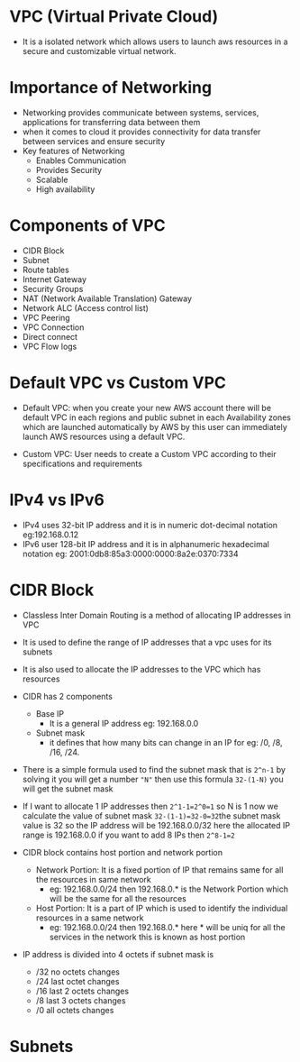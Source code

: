 # VPC (Virtual Private Cloud)
* It is a isolated network which allows users to launch aws resources in a secure and customizable virtual network.

# Importance of Networking
* Networking provides communicate between systems, services, applications for transferring data between them
* when it comes to cloud it provides connectivity for data transfer between services and ensure security
* Key features of Networking
    * Enables Communication
    * Provides Security
    * Scalable
    * High availability

# Components of VPC
* CIDR Block
* Subnet
* Route tables
* Internet Gateway
* Security Groups
* NAT (Network Available Translation) Gateway
* Network ALC (Access control list)
* VPC Peering
* VPC Connection
* Direct connect
* VPC Flow logs

# Default VPC vs Custom VPC
* Default VPC: when you create your new AWS account there will be default VPC in each regions and public subnet in each Availability zones which are launched automatically by AWS by this user can immediately launch AWS resources using a default VPC.

* Custom VPC: User needs to create a Custom VPC according to their specifications and requirements

# IPv4 vs IPv6
* IPv4 uses 32-bit IP address and it is in numeric dot-decimal notation eg:192.168.0.12
* IPv6 user 128-bit IP address and it is in alphanumeric hexadecimal notation eg: 2001:0db8:85a3:0000:0000:8a2e:0370:7334

# CIDR Block
* Classless Inter Domain Routing is a method of allocating IP addresses in VPC
* It is used to define the range of IP addresses that a vpc uses for its subnets
* It is also used to allocate the IP addresses to the VPC which has resources
* CIDR has 2 components
    * Base IP
        * It is a general IP address eg: 192.168.0.0
    * Subnet mask
        * it defines that how many bits can change in an IP for eg: /0, /8, /16, /24.
* There is a simple formula used to find the subnet mask that is `2^n-1` by solving it you will get a number `"N"` then use this formula `32-(1-N)` you will get the subnet mask
* If I want to allocate 1 IP addresses then `2^1-1=2^0=1` so N is 1 now we calculate the value of subnet mask `32-(1-1)=32-0=32`the subnet mask value is 32 so the IP address will be 192.168.0.0/32 here the allocated IP range is 192.168.0.0 if you want to add 8 IPs then `2^8-1=2`
* CIDR block contains host portion and network portion 
    * Network Portion: It is a fixed portion of IP that remains same for all the resources in same network
        * eg: 192.168.0.0/24 then 192.168.0.* is the Network Portion which will be the same for all the resources 
    * Host Portion: It is a part of IP which is used to identify the individual resources in a same network 
        * eg: 192.168.0.0/24 then 192.168.0.* here * will be uniq for all the services in the network this is known as host portion

* IP address is divided into 4 octets if subnet mask is
    * /32 no octets changes
    * /24 last octet changes
    * /16 last 2 octets changes
    * /8 last 3 octets changes
    * /0 all octets changes

# Subnets
